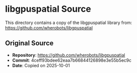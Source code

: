 # libgpuspatial Source

This directory contains a copy of the libgpuspatial library from:
https://github.com/wherobots/libgpuspatial

## Original Source
- **Repository**: https://github.com/wherobots/libgpuspatial
- **Commit**: 4ceff93bdee62eaa7b66844126898e3e55b5ec9c
- **Date**: Copied on 2025-10-01

